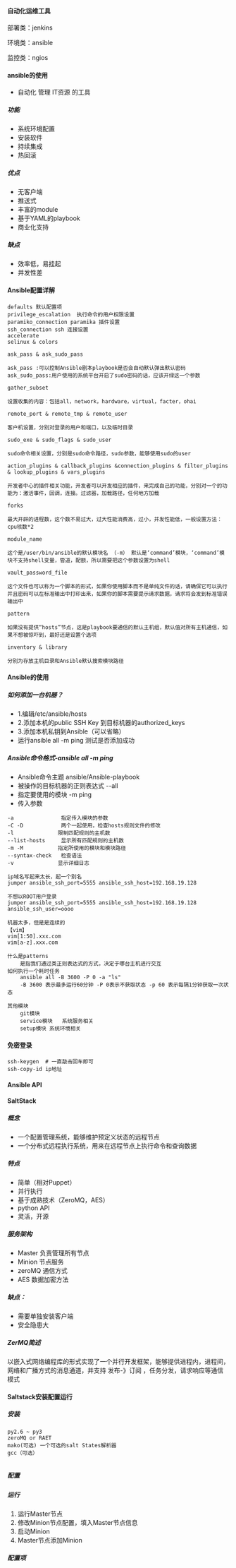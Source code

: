#### 自动化运维工具

部署类：jenkins

环境类：ansible

监控类：ngios

#### ansible的使用

- 自动化 管理  IT资源 的工具

##### 功能

- 系统环境配置
- 安装软件
- 持续集成
- 热回滚

##### 优点

- 无客户端
- 推送式
- 丰富的module
- 基于YAML的playbook
- 商业化支持

##### 缺点

- 效率低，易挂起
- 并发性差

#### Ansible配置详解

```shell
defaults 默认配置项
privilege_escalation  执行命令的用户权限设置
paramiko_connection paramika 插件设置
ssh_connection ssh 连接设置
accelerate
selinux & colors
```

```shell
ask_pass & ask_sudo_pass

ask_pass :可以控制Ansible剧本playbook是否会自动默认弹出默认密码
ask_sudo_pass:用户使用的系统平台开启了sudo密码的话，应该开绿这一个参数
```

```shell
gather_subset

设置收集的内容：包括all，network，hardware，virtual，facter，ohai
```

```shell
remote_port & remote_tmp & remote_user

客户机设置，分别对登录的用户和端口，以及临时目录
```

```shell
sudo_exe & sudo_flags & sudo_user

sudo命令相关设置，分别是sudo命令路径，sudo参数，能够使用sudo的user
```

```shell
action_plugins & callback_plugins &connection_plugins & filter_plugins & lookup_plugins & vars_plugins

开发者中心的插件相关功能，开发者可以开发相应的插件，来完成自己的功能，分别对一个的功能为：激活事件，回调，连接。过滤器，加载路径，任何地方加载
```

```shell
forks

最大开辟的进程数，这个数不易过大，过大性能消费高，过小，并发性能低，一般设置方法：cpu核数*2
```

```shell
module_name

这个是/user/bin/ansible的默认模块名 （-m） 默认是‘command’模块，‘command’模块不支持shell变量，管道，配额，所以需要把这个参数设置为shell
```

```shell
vault_password_file

这个文件也可以称为一个脚本的形式，如果你使用脚本而不是单纯文件的话，请确保它可以执行并且密码可以在标准输出中打印出来，如果你的脚本需要提示请求数据，请求将会发到标准错误输出中
```

```shell
pattern

如果没有提供“hosts”节点，这是playbook要通信的默认主机组，默认值对所有主机通信，如果不想被惊吓到，最好还是设置个选项
```

```shell
inventory & library

分别为存放主机目录和Ansible默认搜索模块路径
```

#### Ansible的使用

##### 如何添加一台机器？

- 1.编辑/etc/ansible/hosts
- 2.添加本机的public SSH Key 到目标机器的authorized_keys
- 3.添加本机私钥到Ansible（可以省略）
- 运行ansible all -m ping  测试是否添加成功

##### Ansible命令格式-ansible all -m ping

- Ansible命令主题 ansible/Ansible-playbook
- 被操作的目标机器的正则表达式 --all
- 指定要使用的模块  -m ping
- 传入参数

```shell
-a				 指定传入模块的参数
-C -D 			 两个一起使用，检查hosts规则文件的修改
-l				限制匹配规则的主机数
--list-hosts 	 显示所有匹配规则的主机数
-m -M			指定所使用的模块和模块路径
--syntax-check	 检查语法
-v				显示详细日志
```

```shell
ip域名写起来太长，起一个别名
jumper ansible_ssh_port=5555 ansible_ssh_host=192.168.19.128

不想以ROOT用户登录
jumper ansible_ssh_port=5555 ansible_ssh_host=192.168.19.128 ansible_ssh_user=oooo

机器太多，但是是连续的
【vim】
vim[1:50].xxx.com
vim[a-z].xxx.com

什么是patterns
	是指我们通过类正则表达式的方式，决定于哪台主机进行交互
如何执行一个耗时任务
	ansible all -B 3600 -P 0 -a "ls"
	-B 3600 表示最多运行60分钟 -P 0表示不获取状态 -p 60 表示每隔1分钟获取一次状态
```

```shell
其他模块
	git模块
	service模块	系统服务相关
	setup模块	系统环境相关

```

#### 免密登录

```shell
ssh-keygen  # 一直敲击回车即可
ssh-copy-id ip地址
```

#### Ansible API

#### SaltStack

##### 概念

- 一个配置管理系统，能够维护预定义状态的远程节点
- 一个分布式远程执行系统，用来在远程节点上执行命令和查询数据

##### 特点

- 简单（相对Puppet）
- 并行执行
- 基于成熟技术（ZeroMQ，AES）
- python API
- 灵活，开源

##### 服务架构

- Master    负责管理所有节点
- Minion    节点服务
- zeroMQ    通信方式
- AES    数据加密方法

##### 缺点：

- 需要单独安装客户端
- 安全隐患大

##### ZerMQ简述

以嵌入式网络编程库的形式实现了一个并行开发框架，能够提供进程内，进程间，网络和广播方式的消息通道，并支持 发布-》订阅 ，任务分发，请求响应等通信模式

#### Saltstack安装配置运行

##### 安装

```shell
py2.6 ~ py3
zeroMQ or RAET
mako(可选) 一个可选的salt States解析器
gcc（可选）


```

##### 配置

##### 运行

1. 运行Master节点
2. 修改Minion节点配置，填入Master节点信息
3. 启动Minion
4. Master节点添加Minion

##### 配置项











